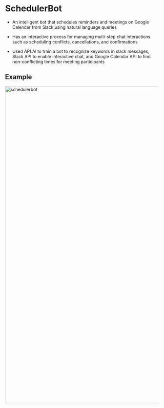 # SchedulerBot
- An intelligent bot that schedules reminders and meetings on Google Calendar from Slack using natural language queries

- Has an interactive process for managing multi-step chat interactions such as scheduling conflicts, cancellations, and
confirmations

- Used API.AI to train a bot to recognize keywords in slack messages, Slack API to enable interactive chat, and Google
Calendar API to find non-conflicting times for meeting participants


## Example
<img width="1039" alt="schedulerbot" src="https://user-images.githubusercontent.com/33583168/45280080-01d97c00-b50e-11e8-813e-45fc6378120d.png">
